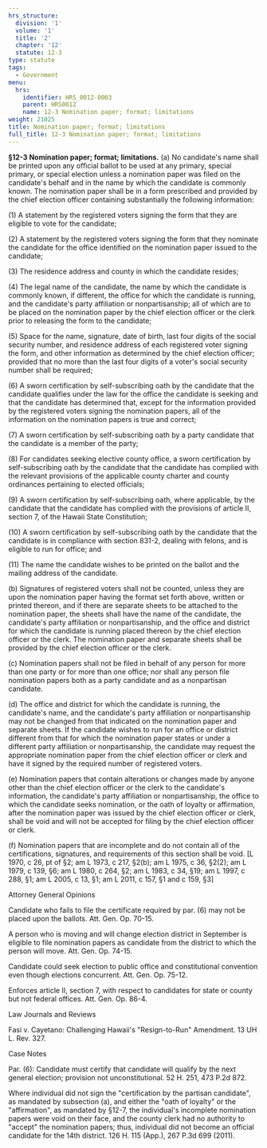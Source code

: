 ```yaml
---
hrs_structure:
  division: '1'
  volume: '1'
  title: '2'
  chapter: '12'
  statute: 12-3
type: statute
tags:
  - Government
menu:
  hrs:
    identifier: HRS_0012-0003
    parent: HRS0012
    name: 12-3 Nomination paper; format; limitations
weight: 21025
title: Nomination paper; format; limitations
full_title: 12-3 Nomination paper; format; limitations
---
```

**§12-3 Nomination paper; format; limitations.** (a) No candidate's name shall be printed upon any official ballot to be used at any primary, special primary, or special election unless a nomination paper was filed on the candidate's behalf and in the name by which the candidate is commonly known. The nomination paper shall be in a form prescribed and provided by the chief election officer containing substantially the following information:

(1) A statement by the registered voters signing the form that they are eligible to vote for the candidate;

(2) A statement by the registered voters signing the form that they nominate the candidate for the office identified on the nomination paper issued to the candidate;

(3) The residence address and county in which the candidate resides;

(4) The legal name of the candidate, the name by which the candidate is commonly known, if different, the office for which the candidate is running, and the candidate's party affiliation or nonpartisanship; all of which are to be placed on the nomination paper by the chief election officer or the clerk prior to releasing the form to the candidate;

(5) Space for the name, signature, date of birth, last four digits of the social security number, and residence address of each registered voter signing the form, and other information as determined by the chief election officer; provided that no more than the last four digits of a voter's social security number shall be required;

(6) A sworn certification by self-subscribing oath by the candidate that the candidate qualifies under the law for the office the candidate is seeking and that the candidate has determined that, except for the information provided by the registered voters signing the nomination papers, all of the information on the nomination papers is true and correct;

(7) A sworn certification by self-subscribing oath by a party candidate that the candidate is a member of the party;

(8) For candidates seeking elective county office, a sworn certification by self-subscribing oath by the candidate that the candidate has complied with the relevant provisions of the applicable county charter and county ordinances pertaining to elected officials;

(9) A sworn certification by self-subscribing oath, where applicable, by the candidate that the candidate has complied with the provisions of article II, section 7, of the Hawaii State Constitution;

(10) A sworn certification by self-subscribing oath by the candidate that the candidate is in compliance with section 831-2, dealing with felons, and is eligible to run for office; and

(11) The name the candidate wishes to be printed on the ballot and the mailing address of the candidate.

(b) Signatures of registered voters shall not be counted, unless they are upon the nomination paper having the format set forth above, written or printed thereon, and if there are separate sheets to be attached to the nomination paper, the sheets shall have the name of the candidate, the candidate's party affiliation or nonpartisanship, and the office and district for which the candidate is running placed thereon by the chief election officer or the clerk. The nomination paper and separate sheets shall be provided by the chief election officer or the clerk.

(c) Nomination papers shall not be filed in behalf of any person for more than one party or for more than one office; nor shall any person file nomination papers both as a party candidate and as a nonpartisan candidate.

(d) The office and district for which the candidate is running, the candidate's name, and the candidate's party affiliation or nonpartisanship may not be changed from that indicated on the nomination paper and separate sheets. If the candidate wishes to run for an office or district different from that for which the nomination paper states or under a different party affiliation or nonpartisanship, the candidate may request the appropriate nomination paper from the chief election officer or clerk and have it signed by the required number of registered voters.

(e) Nomination papers that contain alterations or changes made by anyone other than the chief election officer or the clerk to the candidate's information, the candidate's party affiliation or nonpartisanship, the office to which the candidate seeks nomination, or the oath of loyalty or affirmation, after the nomination paper was issued by the chief election officer or clerk, shall be void and will not be accepted for filing by the chief election officer or clerk.

(f) Nomination papers that are incomplete and do not contain all of the certifications, signatures, and requirements of this section shall be void. [L 1970, c 26, pt of §2; am L 1973, c 217, §2(b); am L 1975, c 36, §2(2); am L 1979, c 139, §6; am L 1980, c 264, §2; am L 1983, c 34, §19; am L 1997, c 288, §1; am L 2005, c 13, §1; am L 2011, c 157, §1 and c 159, §3]

Attorney General Opinions

Candidate who fails to file the certificate required by par. (6) may not be placed upon the ballots. Att. Gen. Op. 70-15.

A person who is moving and will change election district in September is eligible to file nomination papers as candidate from the district to which the person will move. Att. Gen. Op. 74-15.

Candidate could seek election to public office and constitutional convention even though elections concurrent. Att. Gen. Op. 75-12.

Enforces article II, section 7, with respect to candidates for state or county but not federal offices. Att. Gen. Op. 86-4.

Law Journals and Reviews

Fasi v. Cayetano: Challenging Hawaii's "Resign-to-Run" Amendment. 13 UH L. Rev. 327.

Case Notes

Par. (6): Candidate must certify that candidate will qualify by the next general election; provision not unconstitutional. 52 H. 251, 473 P.2d 872.

Where individual did not sign the "certification by the partisan candidate", as mandated by subsection (a), and either the "oath of loyalty" or the "affirmation", as mandated by §12-7, the individual's incomplete nomination papers were void on their face, and the county clerk had no authority to "accept" the nomination papers; thus, individual did not become an official candidate for the 14th district. 126 H. 115 (App.), 267 P.3d 699 (2011).